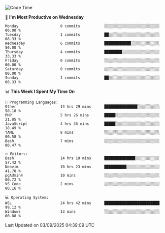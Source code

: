 <!--START_SECTION:waka-->
![Code Time](http://img.shields.io/badge/Code%20Time-5%2C715%20hrs%2055%20mins-blue)

📅 **I'm Most Productive on Wednesday** 

```text
Monday                   0 commits           ░░░░░░░░░░░░░░░░░░░░░░░░░   00.00 % 
Tuesday                  1 commits           ██░░░░░░░░░░░░░░░░░░░░░░░   08.33 % 
Wednesday                6 commits           ████████████░░░░░░░░░░░░░   50.00 % 
Thursday                 4 commits           ████████░░░░░░░░░░░░░░░░░   33.33 % 
Friday                   0 commits           ░░░░░░░░░░░░░░░░░░░░░░░░░   00.00 % 
Saturday                 0 commits           ░░░░░░░░░░░░░░░░░░░░░░░░░   00.00 % 
Sunday                   1 commits           ██░░░░░░░░░░░░░░░░░░░░░░░   08.33 % 
```


📊 **This Week I Spent My Time On** 

```text
💬 Programming Languages: 
Other                    14 hrs 29 mins      ███████████████░░░░░░░░░░   58.18 % 
PHP                      5 hrs 26 mins       █████░░░░░░░░░░░░░░░░░░░░   21.85 % 
JavaScript               4 hrs 36 mins       █████░░░░░░░░░░░░░░░░░░░░   18.49 % 
YAML                     8 mins              ░░░░░░░░░░░░░░░░░░░░░░░░░   00.58 % 
Bash                     7 mins              ░░░░░░░░░░░░░░░░░░░░░░░░░   00.47 % 

🔥 Editors: 
Bash                     14 hrs 18 mins      ██████████████░░░░░░░░░░░   57.42 % 
Neovim                   10 hrs 23 mins      ██████████░░░░░░░░░░░░░░░   41.70 % 
pgAdmin4                 10 mins             ░░░░░░░░░░░░░░░░░░░░░░░░░   00.72 % 
VS Code                  2 mins              ░░░░░░░░░░░░░░░░░░░░░░░░░   00.16 % 

💻 Operating System: 
WSL                      24 hrs 42 mins      █████████████████████████   99.12 % 
Windows                  13 mins             ░░░░░░░░░░░░░░░░░░░░░░░░░   00.88 % 
```


 Last Updated on 03/09/2025 04:39:09 UTC
<!--END_SECTION:waka-->
